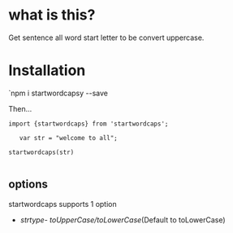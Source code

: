 # what is this?

Get sentence all word start letter to be convert uppercase.

# Installation

`npm i startwordcapsy --save


Then...
```
import {startwordcaps} from 'startwordcaps';

   var str = "welcome to all";

startwordcaps(str)


```
## options
startwordcaps supports 1 option
* *strtype*- _toUpperCase/toLowerCase_(Default to toLowerCase)
